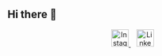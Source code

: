 ## Hi there 👋
<p align="center">
  <a href="https://www.instagram.com/krish_mishra_7/profilecard/?igsh=eHR5bG8waDFhb21u" target="_blank">
    <img src="https://img.icons8.com/color/48/instagram-new--v1.png" width="35" height="35" alt="Instagram"/>
  </a>
  &nbsp;&nbsp;
  <a href="https://www.linkedin.com/in/krish-mishra-45933a306?utm_source=share&utm_campaign=share_via&utm_content=profile&utm_medium=android_app" target="_blank">
    <img src="https://img.icons8.com/color/48/linkedin.png" width="35" height="35" alt="LinkedIn"/>
  </a>
</p>
<!--
**kri297/kri297** is a ✨ _special_ ✨ repository because its `README.md` (this file) appears on your GitHub profile.

Here are some ideas to get you started:

- 🔭 I’m currently working on ...
- 🌱 I’m currently learning ...
- 👯 I’m looking to collaborate on ...
- 🤔 I’m looking for help with ...
- 💬 Ask me about ...
- 📫 How to reach me: ...
- 😄 Pronouns: ...
- ⚡ Fun fact: ...
-->
